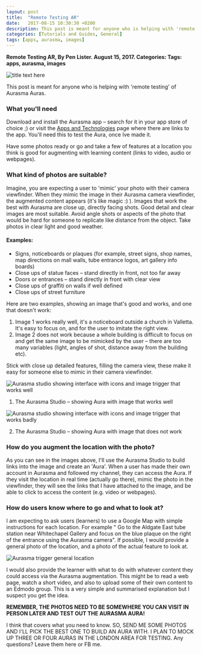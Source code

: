 ```yaml
---
layout: post
title:  "Remote Testing AR"
date:   2017-08-15 10:30:30 +0200
description: This post is meant for anyone who is helping with 'remote testing' of Aurasma (aka HP Reveal) Auras.
categories: [Tutorials and Guides, General]
tags: [apps, aurasma, images]
---
```


**Remote Testing AR, By Pen Lister. August 15, 2017. Categories: Tags: apps, aurasma, images**

![title text here]({{site.baseurl}}/assets/images/remote-testing-ar-annie-spratt-121599-op.jpg)

This post is meant for anyone who is helping with 'remote testing' of Aurasma Auras.

### **What you'll need**

Download and install the Aurasma app – search for it in your app store of choice ;) or visit the [Apps and Technologies]({{site.baseurl}}/2016/10/10/apps-and-technologies.html) page where there are links to the app. You'll need this to test the Aura, once Ive made it.

Have some photos ready or go and take a few of features at a location you think is good for augmenting with learning content (links to video, audio or webpages).

### **What kind of photos are suitable?**

Imagine, you are expecting a user to 'mimic' your photo with their camera viewfinder. When they mimic the image in their Aurasma camera viewfinder, the augmented content appears (it's like magic :) ). Images that work the best with Aurasma are close up, directly facing shots. Good detail and clear images are most suitable. Avoid angle shots or aspects of the photo that would be hard for someone to replicate like distance from the object. Take photos in clear light and good weather.

#### **Examples:**

- Signs, noticeboards or plaques (for example, street signs, shop names, map directions on mall walls, tube entrance logos, art gallery info boards)
- Close ups of statue faces – stand directly in front, not too far away
- Doors or entrances – stand directly in front with clear view
- Close ups of graffiti on walls if well defined
- Close ups of street furniture

Here are two examples, showing an image that's good and works, and one that doesn't work:

1. Image 1 works really well, it's a noticeboard outside a church in Valletta. It's easy to focus on, and for the user to imitate the right view.
2. Image 2 does not work because a whole building is difficult to focus on and get the same image to be mimicked by the user – there are too many variables (light, angles of shot, distance away from the building etc).

Stick with close up detailed features, filling the camera view, these make it easy for someone else to mimic in their camera viewfinder.

![Aurasma studio showing interface with icons and image trigger that works well]({{site.baseurl}}/assets/images/guide-to-using-aurasma-screenshot-2016-10-15-at-15.51.57.png)

 1. The Aurasma Studio – showing Aura with image that works well

![Aurasma studio showing interface with icons and image trigger that works badly]({{site.baseurl}}/assets/images/guide-to-using-aurasma-screen-Shot-2016-10-15-at-14.53.52.png)

 2. The Aurasma Studio – showing Aura with image that does not work

### **How do you augment the location with the photo?**

As you can see in the images above, I'll use the Aurasma Studio to build links into the image and create an 'Aura'. When a user has made their own account in Aurasma and followed my channel, they can access the Aura. If they visit the location in real time (actually go there), mimic the photo in the viewfinder, they will see the links that I have attached to the image, and be able to click to access the content (e.g. video or webpages).

### **How do users know where to go and what to look at?**

I am expecting to ask users (learners) to use a Google Map with simple instructions for each location. For example " Go to the Aldgate East tube station near Whitechapel Gallery and focus on the blue plaque on the right of the entrance using the Aurasma camera". If possible, I would provide a general photo of the location, and a photo of the actual feature to look at.

![Aurasma trigger general location]({{site.baseurl}}/assets/images/remote-testing-ar-Screen-Shot-2017-08-15-at-12.29.49.png)

I would also provide the learner with what to do with whatever content they could access via the Aurasma augmentation. This might be to read a web page, watch a short video, and also to upload some of their own content to an Edmodo group. This is a very simple and summarised explanation but I suspect you get the idea.

**REMEMBER, THE PHOTOS NEED TO BE SOMEWHERE YOU CAN VISIT IN PERSON LATER AND TEST OUT THE AURASMA AURA!**

I think that covers what you need to know. SO, SEND ME SOME PHOTOS AND I'LL PICK THE BEST ONE TO BUILD AN AURA WITH. I PLAN TO MOCK UP THREE OR FOUR AURAS IN THE LONDON AREA FOR TESTING. Any questions? Leave them here or FB me.

